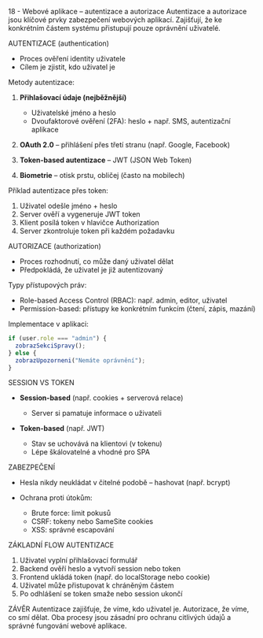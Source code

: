 18 - Webové aplikace – autentizace a autorizace
Autentizace a autorizace jsou klíčové prvky zabezpečení webových aplikací. Zajišťují, že ke konkrétním částem systému přistupují pouze oprávnění uživatelé.

AUTENTIZACE (authentication)

* Proces ověření identity uživatele
* Cílem je zjistit, kdo uživatel je

Metody autentizace:

1. **Přihlašovací údaje (nejběžnější)**

   * Uživatelské jméno a heslo
   * Dvoufaktorové ověření (2FA): heslo + např. SMS, autentizační aplikace
2. **OAuth 2.0** – přihlášení přes třetí stranu (např. Google, Facebook)
3. **Token-based autentizace** – JWT (JSON Web Token)
4. **Biometrie** – otisk prstu, obličej (často na mobilech)

Příklad autentizace přes token:

1. Uživatel odešle jméno + heslo
2. Server ověří a vygeneruje JWT token
3. Klient posílá token v hlavičce Authorization
4. Server zkontroluje token při každém požadavku

AUTORIZACE (authorization)

* Proces rozhodnutí, co může daný uživatel dělat
* Předpokládá, že uživatel je již autentizovaný

Typy přístupových práv:

* Role-based Access Control (RBAC): např. admin, editor, uživatel
* Permission-based: přístupy ke konkrétním funkcím (čtení, zápis, mazání)

Implementace v aplikaci:

```javascript
if (user.role === "admin") {
  zobrazSekciSpravy();
} else {
  zobrazUpozorneni("Nemáte oprávnění");
}
```

SESSION VS TOKEN

* **Session-based** (např. cookies + serverová relace)

  * Server si pamatuje informace o uživateli
* **Token-based** (např. JWT)

  * Stav se uchovává na klientovi (v tokenu)
  * Lépe škálovatelné a vhodné pro SPA

ZABEZPEČENÍ

* Hesla nikdy neukládat v čitelné podobě – hashovat (např. bcrypt)
* Ochrana proti útokům:

  * Brute force: limit pokusů
  * CSRF: tokeny nebo SameSite cookies
  * XSS: správné escapování

ZÁKLADNÍ FLOW AUTENTIZACE

1. Uživatel vyplní přihlašovací formulář
2. Backend ověří heslo a vytvoří session nebo token
3. Frontend ukládá token (např. do localStorage nebo cookie)
4. Uživatel může přistupovat k chráněným částem
5. Po odhlášení se token smaže nebo session ukončí

ZÁVĚR
Autentizace zajišťuje, že víme, kdo uživatel je. Autorizace, že víme, co smí dělat. Oba procesy jsou zásadní pro ochranu citlivých údajů a správné fungování webové aplikace.



